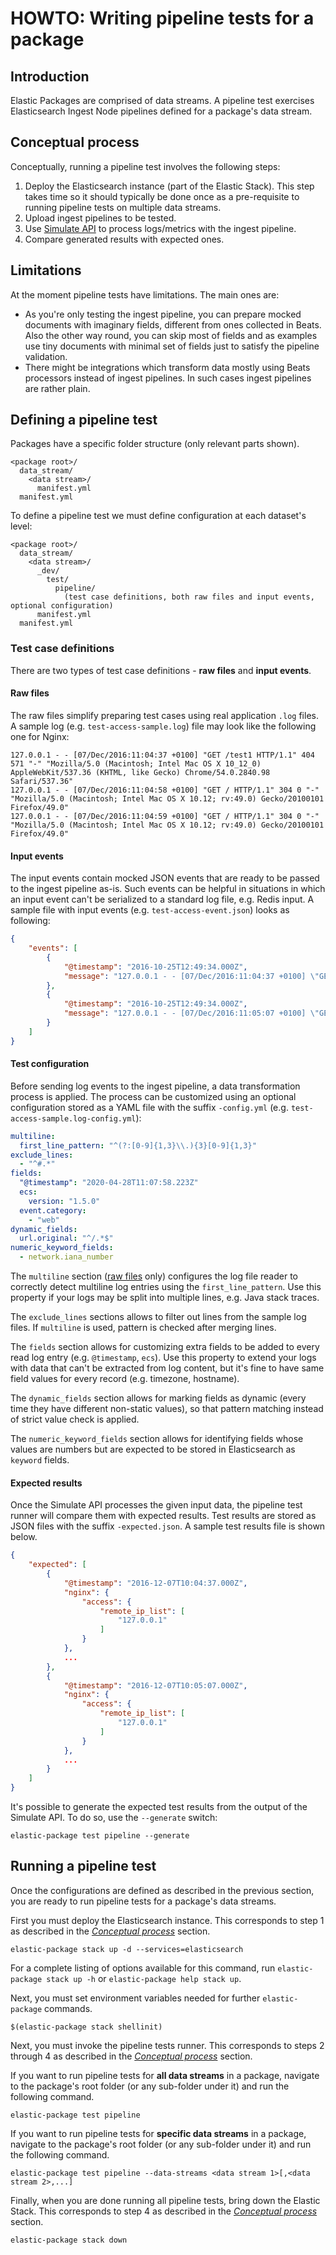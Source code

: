 # HOWTO: Writing pipeline tests for a package

## Introduction

Elastic Packages are comprised of data streams. A pipeline test exercises Elasticsearch Ingest Node pipelines defined for a package's data stream.

## Conceptual process

Conceptually, running a pipeline test involves the following steps:

1. Deploy the Elasticsearch instance (part of the Elastic Stack). This step takes time so it should typically be done once as a pre-requisite to running pipeline tests on multiple data streams.
1. Upload ingest pipelines to be tested.
1. Use [Simulate API](https://www.elastic.co/guide/en/elasticsearch/reference/master/simulate-pipeline-api.html) to process logs/metrics with the ingest pipeline.
1. Compare generated results with expected ones.

## Limitations

At the moment pipeline tests have limitations. The main ones are:
* As you're only testing the ingest pipeline, you can prepare mocked documents with imaginary fields, different from ones collected in Beats. Also the other way round, you can skip most of fields and as examples use tiny documents with minimal set of fields just to satisfy the pipeline validation.
* There might be integrations which transform data mostly using Beats processors instead of ingest pipelines. In such cases ingest pipelines are rather plain.

## Defining a pipeline test

Packages have a specific folder structure (only relevant parts shown).

```
<package root>/
  data_stream/
    <data stream>/
      manifest.yml
  manifest.yml
```

To define a pipeline test we must define configuration at each dataset's level:

```
<package root>/
  data_stream/
    <data stream>/
      _dev/
        test/
          pipeline/
            (test case definitions, both raw files and input events, optional configuration)
      manifest.yml
  manifest.yml
```

### Test case definitions

There are two types of test case definitions - **raw files** and **input events**.

#### Raw files

The raw files simplify preparing test cases using real application `.log` files. A sample log (e.g. `test-access-sample.log`) file may look like the following one for Nginx:

```
127.0.0.1 - - [07/Dec/2016:11:04:37 +0100] "GET /test1 HTTP/1.1" 404 571 "-" "Mozilla/5.0 (Macintosh; Intel Mac OS X 10_12_0) AppleWebKit/537.36 (KHTML, like Gecko) Chrome/54.0.2840.98 Safari/537.36"
127.0.0.1 - - [07/Dec/2016:11:04:58 +0100] "GET / HTTP/1.1" 304 0 "-" "Mozilla/5.0 (Macintosh; Intel Mac OS X 10.12; rv:49.0) Gecko/20100101 Firefox/49.0"
127.0.0.1 - - [07/Dec/2016:11:04:59 +0100] "GET / HTTP/1.1" 304 0 "-" "Mozilla/5.0 (Macintosh; Intel Mac OS X 10.12; rv:49.0) Gecko/20100101 Firefox/49.0"
```

#### Input events

The input events contain mocked JSON events that are ready to be passed to the ingest pipeline as-is. Such events can be helpful in situations in which an input event can't be serialized to a standard log file, e.g. Redis input. A sample file with input events  (e.g. `test-access-event.json`) looks as following:

```json
{
    "events": [
        {
            "@timestamp": "2016-10-25T12:49:34.000Z",
            "message": "127.0.0.1 - - [07/Dec/2016:11:04:37 +0100] \"GET /test1 HTTP/1.1\" 404 571 \"-\" \"Mozilla/5.0 (Macintosh; Intel Mac OS X 10_12_0) AppleWebKit/537.36 (KHTML, like Gecko) Chrome/54.0.2840.98 Safari/537.36\"\n"
        },
        {
            "@timestamp": "2016-10-25T12:49:34.000Z",
            "message": "127.0.0.1 - - [07/Dec/2016:11:05:07 +0100] \"GET /taga HTTP/1.1\" 404 169 \"-\" \"Mozilla/5.0 (Macintosh; Intel Mac OS X 10.12; rv:49.0) Gecko/20100101 Firefox/49.0\"\n"
        }
    ]
}
```

#### Test configuration

Before sending log events to the ingest pipeline, a data transformation process is applied. The process can be customized using an optional configuration stored as a YAML file with the suffix `-config.yml` (e.g. `test-access-sample.log-config.yml`):

```yml
multiline:
  first_line_pattern: "^(?:[0-9]{1,3}\\.){3}[0-9]{1,3}"
exclude_lines:
  - "^#.*"
fields:
  "@timestamp": "2020-04-28T11:07:58.223Z"
  ecs:
    version: "1.5.0"
  event.category:
    - "web"
dynamic_fields:
  url.original: "^/.*$"
numeric_keyword_fields:
  - network.iana_number  
```

The `multiline` section ([raw files](#raw-files) only) configures the log file reader to correctly detect multiline log entries using the `first_line_pattern`. Use this property if your logs may be split into multiple lines, e.g. Java stack traces.

The `exclude_lines` sections allows to filter out lines from the sample log files. If `multiline` is used, pattern is checked after merging lines.

The `fields` section allows for customizing extra fields to be added to every read log entry (e.g. `@timestamp`, `ecs`). Use this property to extend your logs with data that can't be extracted from log content, but it's fine to have same field values for every record (e.g. timezone, hostname).

The `dynamic_fields` section allows for marking fields as dynamic (every time they have different non-static values), so that pattern matching instead of strict value check is applied. 

The `numeric_keyword_fields` section allows for identifying fields whose values are numbers but are expected to be stored in Elasticsearch as `keyword` fields.

#### Expected results

Once the Simulate API processes the given input data, the pipeline test runner will compare them with expected results. Test results are stored as JSON files with the suffix `-expected.json`. A sample test results file is shown below.

```json
{
    "expected": [
        {
            "@timestamp": "2016-12-07T10:04:37.000Z",
            "nginx": {
                "access": {
                    "remote_ip_list": [
                        "127.0.0.1"
                    ]
                }
            },
            ...
        },
        {
            "@timestamp": "2016-12-07T10:05:07.000Z",
            "nginx": {
                "access": {
                    "remote_ip_list": [
                        "127.0.0.1"
                    ]
                }
            },
            ...
        }
    ]
}
```

It's possible to generate the expected test results from the output of the Simulate API. To do so, use the `--generate` switch:

```
elastic-package test pipeline --generate
```

## Running a pipeline test

Once the configurations are defined as described in the previous section, you are ready to run pipeline tests for a package's data streams.

First you must deploy the Elasticsearch instance. This corresponds to step 1 as described in the [_Conceptual process_](#Conceptual-process) section.

```
elastic-package stack up -d --services=elasticsearch
```

For a complete listing of options available for this command, run `elastic-package stack up -h` or `elastic-package help stack up`.

Next, you must set environment variables needed for further `elastic-package` commands.

```
$(elastic-package stack shellinit)
```

Next, you must invoke the pipeline tests runner. This corresponds to steps 2 through 4 as described in the [_Conceptual process_](#Conceptual-process) section.

If you want to run pipeline tests for **all data streams** in a package, navigate to the package's root folder (or any sub-folder under it) and run the following command.

```
elastic-package test pipeline
```

If you want to run pipeline tests for **specific data streams** in a package, navigate to the package's root folder (or any sub-folder under it) and run the following command.

```
elastic-package test pipeline --data-streams <data stream 1>[,<data stream 2>,...]
```

Finally, when you are done running all pipeline tests, bring down the Elastic Stack. This corresponds to step 4 as described in the [_Conceptual process_](#Conceptual-process) section.

```
elastic-package stack down
```
